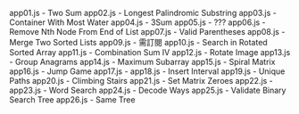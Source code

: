 app01.js - Two Sum
app02.js - Longest Palindromic Substring
app03.js - Container With Most Water
app04.js - 3Sum
app05.js - ???
app06.js - Remove Nth Node From End of List
app07.js - Valid Parentheses
app08.js - Merge Two Sorted Lists
app09.js - 需訂閱
app10.js - Search in Rotated Sorted Array
app11.js - Combination Sum IV
app12.js - Rotate Image
app13.js - Group Anagrams
app14.js - Maximum Subarray
app15.js - Spiral Matrix
app16.js - Jump Game
app17.js - 
app18.js - Insert Interval
app19.js - Unique Paths
app20.js - Climbing Stairs
app21.js - Set Matrix Zeroes
app22.js - 
app23.js - Word Search
app24.js - Decode Ways
app25.js - Validate Binary Search Tree
app26.js - Same Tree

